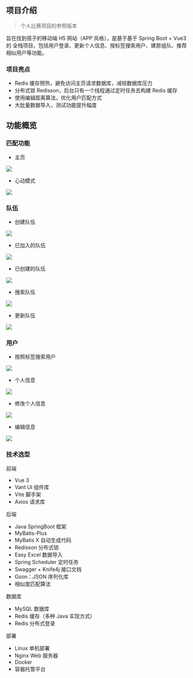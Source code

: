 ## 项目介绍
> 个人比赛项目的参照版本

旨在找到搭子的移动端 H5 网站（APP 风格），是基于基于 Spring Boot + Vue3 的 全栈项目，包括用户登录、更新个人信息、按标签搜索用户、建房组队、推荐相似用户等功能。

### 项目亮点
- Redis 缓存预热，避免访问主页请求数据库，减轻数据库压力
- 分布式锁 Redisson，后台只有一个线程通过定时任务去构建 Redis 缓存
- 使用编辑距离算法，优化用户匹配方式
- 大批量数据导入，测试功能提升幅度


## 功能概览

### 匹配功能
- 主页


![](https://cloud-1311088844.cos.ap-beijing.myqcloud.com/public_share/project/partner/%E4%B8%BB%E9%A1%B5.jpg)
- 心动模式


![](https://cloud-1311088844.cos.ap-beijing.myqcloud.com/public_share/project/partner/%E5%BF%83%E5%8A%A8%E6%A8%A1%E5%BC%8F.jpg)

### 队伍
- 创建队伍


![](https://cloud-1311088844.cos.ap-beijing.myqcloud.com/public_share/project/partner/%E5%88%9B%E5%BB%BA%E9%98%9F%E4%BC%8D.jpg)
- 已加入的队伍

  
![](https://cloud-1311088844.cos.ap-beijing.myqcloud.com/public_share/project/partner/%E5%B7%B2%E5%8A%A0%E5%85%A5%E9%98%9F%E4%BC%8D.jpg)
- 已创建的队伍


![](https://cloud-1311088844.cos.ap-beijing.myqcloud.com/public_share/project/partner/%E5%B7%B2%E5%88%9B%E5%BB%BA%E9%98%9F%E4%BC%8D.jpg)
- 搜索队伍


![](https://cloud-1311088844.cos.ap-beijing.myqcloud.com/public_share/project/partner/%E6%90%9C%E7%B4%A2%E9%98%9F%E4%BC%8D.jpg)
- 更新队伍


![](https://cloud-1311088844.cos.ap-beijing.myqcloud.com/public_share/project/partner/%E6%9B%B4%E6%96%B0%E9%98%9F%E4%BC%8D.jpg)
### 用户
- 按照标签搜索用户


![](https://cloud-1311088844.cos.ap-beijing.myqcloud.com/public_share/project/partner/%E6%A0%87%E7%AD%BE%E6%90%9C%E7%B4%A2%E7%94%A8%E6%88%B7.jpg)
- 个人信息


![](https://cloud-1311088844.cos.ap-beijing.myqcloud.com/public_share/project/partner/%E4%B8%AA%E4%BA%BA%E4%BF%A1%E6%81%AF.jpg)
- 修改个人信息


![](https://cloud-1311088844.cos.ap-beijing.myqcloud.com/public_share/project/partner/%E4%BF%AE%E6%94%B9%E4%B8%AA%E4%BA%BA%E4%BF%A1%E6%81%AF.jpg)
- 编辑信息


![](https://cloud-1311088844.cos.ap-beijing.myqcloud.com/public_share/project/partner/%E7%BC%96%E8%BE%91%E4%BF%A1%E6%81%AF.jpg)


### 技术选型

前端
- Vue 3
- Vant UI 组件库
- Vite 脚手架
- Axios 请求库

后端
- Java SpringBoot 框架
- MyBatis-Plus
- MyBatis X 自动生成代码
- Redisson 分布式锁
- Easy Excel 数据导入
- Spring Scheduler 定时任务
- Swagger + Knife4j 接口文档
- Gson：JSON 序列化库
- 相似度匹配算法

数据库
- MySQL 数据库
- Redis 缓存（多种 Java 实现方式）
- Redis 分布式登录

部署
- Linux 单机部署
- Nginx Web 服务器
- Docker
- 容器托管平台
